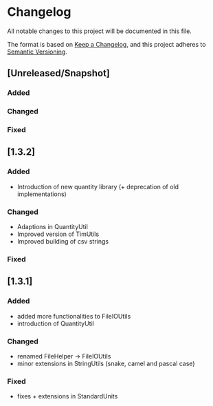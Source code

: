 # Changelog
All notable changes to this project will be documented in this file.

The format is based on [Keep a Changelog](https://keepachangelog.com/en/1.0.0/),
and this project adheres to [Semantic Versioning](https://semver.org/spec/v2.0.0.html).

## [Unreleased/Snapshot]

### Added

### Changed

### Fixed

## [1.3.2]

### Added
- Introduction of new quantity library (+ deprecation of old implementations)

### Changed
- Adaptions in QuantityUtil
- Improved version of TimUtils
- Improved building of csv strings

### Fixed

## [1.3.1]

### Added
- added more functionalities to FileIOUtils
- introduction of QuantityUtil

### Changed
- renamed FileHelper -> FileIOUtils
- minor extensions in StringUtils (snake, camel and pascal case)

### Fixed
- fixes + extensions in StandardUnits
